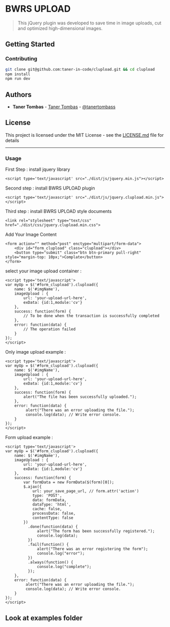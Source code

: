 # BWRS UPLOAD
>This jQuery plugin was developed to save time in image uploads, cut and optimized high-dimensional images.

## Getting Started

### Contributing

```bash
git clone git@github.com:taner-in-code/clupload.git && cd clupload
npm install
npm run dev
```

## Authors

* **Taner Tombas** - [Taner Tombas](https://github.com/taner-in-code) - [@tanertombass](https://twitter.com/tanertmbs)

## License

This project is licensed under the MIT License - see the [LICENSE.md](LICENSE.md) file for details

---------------------

### Usage

First Step : install jquery library
```
<script type='text/javascript' src="./dist/js/jquery.min.js"></script>
```
Second step : install BWRS UPLOAD plugin
```
<script type='text/javascript' src="./dist/js/jquery.clupload.min.js"></script>
```
Third step : install BWRS UPLOAD style documents
```
<link rel="stylesheet" type="text/css" href="./dist/css/jquery.clupload.min.css">
```
Add Your Image Content
```
<form action="" method="post" enctype="multipart/form-data">
    <div id="form_clupload" class="clupload"></div>
    <button type="submit" class="btn btn-primary pull-right" style="margin-top: 10px;">Complate</button>
</form>
```
select your image upload container :
```
<script type='text/javascript'>
var myUp = $('#form_clupload').clupload({
    name: $('#imgName'),
    imageUpload : {
        url: 'your-upload-url-here',
        exData: {id:1,module:'cv'}
    },
    success: function(form) {
        // To be done when the transaction is successfully completed
    },
    error: function(data) {
        // The operation failed
    }
});
</script>
```
Only image upload example :
```
<script type='text/javascript'>
var myUp = $('#form_clupload').clupload({
    name: $('#imgName'),
    imageUpload : {
        url: 'your-upload-url-here',
        exData: {id:1,module:'cv'}
    },
    success: function(form) {
        alert("The file has been successfully uploaded.");
    },
    error: function(data) {
         alert("There was an error uploading the file.");
         console.log(data); // Write error console.
    }
});
</script>
```
Form upload example :
```
<script type='text/javascript'>
var myUp = $('#form_clupload').clupload({
    name: $('#imgName'),
    imageUpload : {
        url: 'your-upload-url-here',
        exData: {id:1,module:'cv'}
    },
    success: function(form) {
        var formData = new FormData($(form)[0]);
        $.ajax({
            url: your_save_page_url, // form.attr('action')
            type: 'POST',
            data: formData,
            dataType: 'html',
            cache: false,
            processData: false,
            contentType: false
        })
          .done(function(data) {
              alert("The form has been successfully registered.");
              console.log(data);
          })
          .fail(function() {
              alert("There was an error registering the form");
              console.log("error");
          })
          .always(function() {
              console.log("complete");
          });
    },
    error: function(data) {
         alert("There was an error uploading the file.");
         console.log(data); // Write error console.
    }
});
</script>
```
## Look at examples folder
